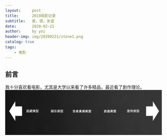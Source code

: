 ```yaml
---
layout:     post
title:      2019观影记录
subtitle:   爱，恨，友谊
date:       2020-02-21
author:     by yoi
header-img: img/20200221/stone1.png
catalog: true
tags:
    - 电影
---
```


##  前言
我十分喜欢看电影，尤其是大学以来看了许多精品，最近看了剧作理论。
![](/img/20200221/theory.png)
